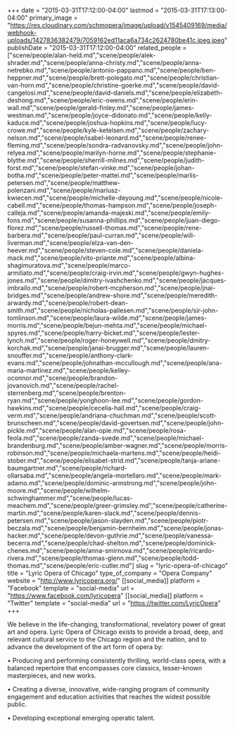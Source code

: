 +++
date = "2015-03-31T17:12:00-04:00"
lastmod = "2015-03-31T17:13:00-04:00"
primary_image = "https://res.cloudinary.com/schmopera/image/upload/v1545409169/media/webhook-uploads/1427836382479/7059162ed11aca6a734c2624780be41c.jpeg.jpeg"
publishDate = "2015-03-31T17:12:00-04:00"
related_people = ["scene/people/alan-held.md","scene/people/alek-shrader.md","scene/people/anna-christy.md","scene/people/anna-netrebko.md","scene/people/antonio-pappano.md","scene/people/ben-heppner.md","scene/people/brett-polegato.md","scene/people/christian-van-horn.md","scene/people/christine-goerke.md","scene/people/david-cangelosi.md","scene/people/david-daniels.md","scene/people/elizabeth-deshong.md","scene/people/eric-owens.md","scene/people/erin-wall.md","scene/people/gerald-finley.md","scene/people/james-westman.md","scene/people/joyce-didonato.md","scene/people/kelly-kaduce.md","scene/people/joshua-hopkins.md","scene/people/lucy-crowe.md","scene/people/kyle-ketelsen.md","scene/people/zachary-nelson.md","scene/people/isabel-leonard.md","scene/people/renee-fleming.md","scene/people/sondra-radvanovsky.md","scene/people/john-relyea.md","scene/people/marilyn-horne.md","scene/people/stephanie-blythe.md","scene/people/sherrill-milnes.md","scene/people/judith-forst.md","scene/people/stefan-vinke.md","scene/people/johan-botha.md","scene/people/peter-mattei.md","scene/people/marlis-petersen.md","scene/people/matthew-polenzani.md","scene/people/mariusz-kwiecen.md","scene/people/michelle-deyoung.md","scene/people/nicole-cabell.md","scene/people/thomas-hampson.md","scene/people/joseph-calleja.md","scene/people/amanda-majeski.md","scene/people/emily-fons.md","scene/people/susanna-phillips.md","scene/people/juan-diego-florez.md","scene/people/russell-thomas.md","scene/people/rene-barbera.md","scene/people/paul-curran.md","scene/people/will-liverman.md","scene/people/elza-van-den-heever.md","scene/people/steven-cole.md","scene/people/daniela-mack.md","scene/people/vito-priante.md","scene/people/albina-shagimuratova.md","scene/people/marco-armiliato.md","scene/people/craig-irvin.md","scene/people/gwyn-hughes-jones.md","scene/people/dimitry-ivashchenko.md","scene/people/jacques-imbrailo.md","scene/people/robert-mcpherson.md","scene/people/jnai-bridges.md","scene/people/andrew-shore.md","scene/people/meredith-arwardy.md","scene/people/robert-dean-smith.md","scene/people/nicholas-pallesen.md","scene/people/sir-john-tomlinson.md","scene/people/laura-wilde.md","scene/people/james-morris.md","scene/people/bejun-mehta.md","scene/people/michael-spyres.md","scene/people/harry-bicket.md","scene/people/lester-lynch.md","scene/people/roger-honeywell.md","scene/people/dmitry-korchak.md","scene/people/janai-brugger.md","scene/people/lauren-snouffer.md","scene/people/anthony-clark-evans.md","scene/people/johnathan-mccullough.md","scene/people/ana-maria-martinez.md","scene/people/kelley-oconnor.md","scene/people/brandon-jovanovich.md","scene/people/rachel-sterrenberg.md","scene/people/brenton-ryan.md","scene/people/yonghoon-lee.md","scene/people/gordon-hawkins.md","scene/people/cecelia-hall.md","scene/people/craig-verm.md","scene/people/andriana-chuchman.md","scene/people/scott-brunscheen.md","scene/people/david-govertsen.md","scene/people/john-pickle.md","scene/people/alan-opie.md","scene/people/rosa-feola.md","scene/people/zanda-svede.md","scene/people/michael-brandenburg.md","scene/people/amber-wagner.md","scene/people/morris-robinson.md","scene/people/michaela-martens.md","scene/people/heidi-stober.md","scene/people/elisabet-strid.md","scene/people/tanja-ariane-baumgartner.md","scene/people/richard-ollarsaba.md","scene/people/angela-mortellaro.md","scene/people/mark-adamo.md","scene/people/dominic-armstrong.md","scene/people/john-moore.md","scene/people/wilhelm-schwinghammer.md","scene/people/lucas-meachem.md","scene/people/greer-grimsley.md","scene/people/catherine-martin.md","scene/people/karen-slack.md","scene/people/dennis-petersen.md","scene/people/jason-slayden.md","scene/people/piotr-beczala.md","scene/people/benjamin-bernheim.md","scene/people/jonas-hacker.md","scene/people/devon-guthrie.md","scene/people/vanessa-becerra.md","scene/people/chad-shelton.md","scene/people/dominick-chenes.md","scene/people/anna-smirnova.md","scene/people/ricardo-rivera.md","scene/people/thomas-glenn.md","scene/people/todd-thomas.md","scene/people/eric-cutler.md"]
slug = "lyric-opera-of-chicago"
title = "Lyric Opera of Chicago"
type_of_company = "Opera Company"
website = "http://www.lyricopera.org/"
[[social_media]]
platform = "Facebook"
template = "social-media"
url = "https://www.facebook.com/lyricopera"
[[social_media]]
platform = "Twitter"
template = "social-media"
url = "https://twitter.com/LyricOpera"
+++

<p>
	We believe in the life-changing, transformational, revelatory power of great art and opera. Lyric Opera of Chicago exists to provide a broad, deep, and relevant cultural service to the Chicago region and the nation, and to advance the development of the art form of opera by:
</p>
<p>
	• Producing and performing consistently thrilling, world-class opera, with a balanced repertoire that encompasses core classics, lesser-known masterpieces, and new works.
</p>
<p>
	• Creating a diverse, innovative, wide-ranging program of community engagement and education activities that reaches the widest possible public.
</p>
<p>
	• Developing exceptional emerging operatic talent.
</p>

